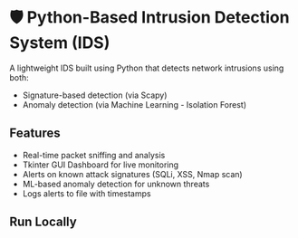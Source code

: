 # 🛡 Python-Based Intrusion Detection System (IDS)

A lightweight IDS built using Python that detects network intrusions using both:
-  Signature-based detection (via Scapy)
-  Anomaly detection (via Machine Learning - Isolation Forest)

## Features
- Real-time packet sniffing and analysis
- Tkinter GUI Dashboard for live monitoring
- Alerts on known attack signatures (SQLi, XSS, Nmap scan)
- ML-based anomaly detection for unknown threats
- Logs alerts to file with timestamps

## Run Locally

